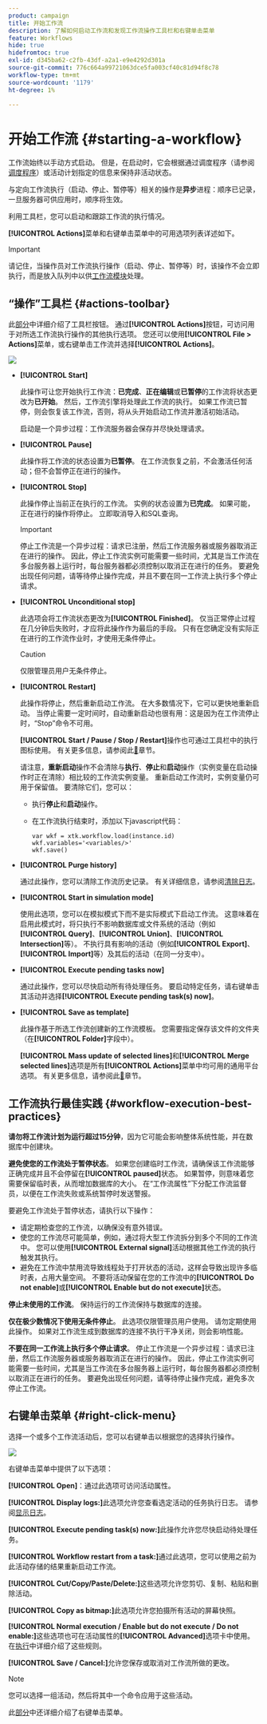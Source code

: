 ```yaml
---
product: campaign
title: 开始工作流
description: 了解如何启动工作流和发现工作流操作工具栏和右键单击菜单
feature: Workflows
hide: true
hidefromtoc: true
exl-id: d345ba62-c2fb-43df-a2a1-e9e4292d301a
source-git-commit: 776c664a99721063dce5fa003cf40c81d94f8c78
workflow-type: tm+mt
source-wordcount: '1179'
ht-degree: 1%

---
```


# 开始工作流 {#starting-a-workflow}



工作流始终以手动方式启动。 但是，在启动时，它会根据通过调度程序（请参阅[调度程序](scheduler.md)）或活动计划指定的信息来保持非活动状态。

与定向工作流执行（启动、停止、暂停等）相关的操作是&#x200B;**异步**&#x200B;进程：顺序已记录，一旦服务器可供应用时，顺序将生效。

利用工具栏，您可以启动和跟踪工作流的执行情况。

**[!UICONTROL Actions]**&#x200B;菜单和右键单击菜单中的可用选项列表详述如下。

>[!IMPORTANT]
>
>请记住，当操作员对工作流执行操作（启动、停止、暂停等）时，该操作不会立即执行，而是放入队列中以供[工作流模块](architecture.md)处理。

## “操作”工具栏 {#actions-toolbar}

此[部分](../../campaign/using/marketing-campaign-deliveries.md#building-the-main-target-in-a-workflow)中详细介绍了工具栏按钮。 通过&#x200B;**[!UICONTROL Actions]**&#x200B;按钮，可访问用于对所选工作流执行操作的其他执行选项。 您还可以使用&#x200B;**[!UICONTROL File > Actions]**&#x200B;菜单，或右键单击工作流并选择&#x200B;**[!UICONTROL Actions]**。

![](assets/purge_historique.png)

* **[!UICONTROL Start]**

  此操作可让您开始执行工作流：**已完成**、**正在编辑**&#x200B;或&#x200B;**已暂停**&#x200B;的工作流将状态更改为&#x200B;**已开始**。 然后，工作流引擎将处理此工作流的执行。 如果工作流已暂停，则会恢复该工作流，否则，将从头开始启动工作流并激活初始活动。

  启动是一个异步过程：工作流服务器会保存并尽快处理请求。

* **[!UICONTROL Pause]**

  此操作将工作流的状态设置为&#x200B;**已暂停**。 在工作流恢复之前，不会激活任何活动；但不会暂停正在进行的操作。

* **[!UICONTROL Stop]**

  此操作停止当前正在执行的工作流。 实例的状态设置为&#x200B;**已完成**。 如果可能，正在进行的操作将停止。 立即取消导入和SQL查询。

  >[!IMPORTANT]
  >
  >停止工作流是一个异步过程：请求已注册，然后工作流服务器或服务器取消正在进行的操作。 因此，停止工作流实例可能需要一些时间，尤其是当工作流在多台服务器上运行时，每台服务器都必须控制以取消正在进行的任务。 要避免出现任何问题，请等待停止操作完成，并且不要在同一工作流上执行多个停止请求。

* **[!UICONTROL Unconditional stop]**

  此选项会将工作流状态更改为&#x200B;**[!UICONTROL Finished]**。 仅当正常停止过程在几分钟后失败时，才应将此操作作为最后的手段。 只有在您确定没有实际正在进行的工作流作业时，才使用无条件停止。

  >[!CAUTION]
  >
  >仅限管理员用户无条件停止。

* **[!UICONTROL Restart]**

  此操作将停止，然后重新启动工作流。 在大多数情况下，它可以更快地重新启动。 当停止需要一定时间时，自动重新启动也很有用：这是因为在工作流停止时，“Stop”命令不可用。

  **[!UICONTROL Start / Pause / Stop / Restart]**&#x200B;操作也可通过工具栏中的执行图标使用。 有关更多信息，请参阅此[&#128279;](../../campaign/using/marketing-campaign-deliveries.md#creating-a-targeting-workflow)章节。

  请注意，**重新启动**&#x200B;操作不会清除与&#x200B;**执行**、**停止**&#x200B;和&#x200B;**启动**&#x200B;操作（实例变量在启动操作时正在清除）相比较的工作流实例变量。 重新启动工作流时，实例变量仍可用于保留值。 要清除它们，您可以：
   * 执行&#x200B;**停止**&#x200B;和&#x200B;**启动**&#x200B;操作。
   * 在工作流执行结束时，添加以下javascript代码：

     ```
     var wkf = xtk.workflow.load(instance.id)
     wkf.variables='<variables/>'
     wkf.save()
     ```

* **[!UICONTROL Purge history]**

  通过此操作，您可以清除工作流历史记录。 有关详细信息，请参阅[清除日志](monitoring-workflow-execution.md#purging-the-logs)。

* **[!UICONTROL Start in simulation mode]**

  使用此选项，您可以在模拟模式下而不是实际模式下启动工作流。 这意味着在启用此模式时，将只执行不影响数据库或文件系统的活动（例如&#x200B;**[!UICONTROL Query]**、**[!UICONTROL Union]**、**[!UICONTROL Intersection]**&#x200B;等）。 不执行具有影响的活动（例如&#x200B;**[!UICONTROL Export]**、**[!UICONTROL Import]**&#x200B;等）及其后的活动（在同一分支中）。

* **[!UICONTROL Execute pending tasks now]**

  通过此操作，您可以尽快启动所有待处理任务。 要启动特定任务，请右键单击其活动并选择&#x200B;**[!UICONTROL Execute pending task(s) now]**。

* **[!UICONTROL Save as template]**

  此操作基于所选工作流创建新的工作流模板。 您需要指定保存该文件的文件夹（在&#x200B;**[!UICONTROL Folder]**&#x200B;字段中）。

  **[!UICONTROL Mass update of selected lines]**&#x200B;和&#x200B;**[!UICONTROL Merge selected lines]**&#x200B;选项是所有&#x200B;**[!UICONTROL Actions]**&#x200B;菜单中均可用的通用平台选项。 有关更多信息，请参阅此[&#128279;](../../platform/using/updating-data.md)章节。


## 工作流执行最佳实践 {#workflow-execution-best-practices}

**请勿将工作流计划为运行超过15分钟**，因为它可能会影响整体系统性能，并在数据库中创建块。

**避免使您的工作流处于暂停状态**。 如果您创建临时工作流，请确保该工作流能够正确完成并且不会停留在&#x200B;**[!UICONTROL paused]**&#x200B;状态。 如果暂停，则意味着您需要保留临时表，从而增加数据库的大小。 在“工作流属性”下分配工作流监督员，以便在工作流失败或系统暂停时发送警报。

要避免工作流处于暂停状态，请执行以下操作：

* 请定期检查您的工作流，以确保没有意外错误。
* 使您的工作流尽可能简单，例如，通过将大型工作流拆分到多个不同的工作流中。 您可以使用&#x200B;**[!UICONTROL External signal]**&#x200B;活动根据其他工作流的执行触发其执行。
* 避免在工作流中禁用流导致线程处于打开状态的活动，这样会导致出现许多临时表，占用大量空间。 不要将活动保留在您的工作流中的&#x200B;**[!UICONTROL Do not enable]**&#x200B;或&#x200B;**[!UICONTROL Enable but do not execute]**&#x200B;状态。

**停止未使用的工作流**。 保持运行的工作流保持与数据库的连接。

**仅在极少数情况下使用无条件停止**。 此选项仅限管理员用户使用。 请勿定期使用此操作。 如果对工作流生成到数据库的连接不执行干净关闭，则会影响性能。

**不要在同一工作流上执行多个停止请求**。 停止工作流是一个异步过程：请求已注册，然后工作流服务器或服务器取消正在进行的操作。 因此，停止工作流实例可能需要一些时间，尤其是当工作流在多台服务器上运行时，每台服务器都必须控制以取消正在进行的任务。 要避免出现任何问题，请等待停止操作完成，避免多次停止工作流。

## 右键单击菜单 {#right-click-menu}

选择一个或多个工作流活动后，您可以右键单击以根据您的选择执行操作。

![](assets/contextual_menu.png)

右键单击菜单中提供了以下选项：

**[!UICONTROL Open]**：通过此选项可访问活动属性。

**[!UICONTROL Display logs:]**&#x200B;此选项允许您查看选定活动的任务执行日志。 请参阅[显示日志](monitoring-workflow-execution.md#displaying-logs)。

**[!UICONTROL Execute pending task(s) now:]**&#x200B;此操作允许您尽快启动待处理任务。

**[!UICONTROL Workflow restart from a task:]**&#x200B;通过此选项，您可以使用之前为此活动存储的结果重新启动工作流。

**[!UICONTROL Cut/Copy/Paste/Delete:]**&#x200B;这些选项允许您剪切、复制、粘贴和删除活动。

**[!UICONTROL Copy as bitmap:]**&#x200B;此选项允许您拍摄所有活动的屏幕快照。

**[!UICONTROL Normal execution / Enable but do not execute / Do not enable:]**&#x200B;这些选项也可在活动属性的&#x200B;**[!UICONTROL Advanced]**&#x200B;选项卡中使用。 在[执行](advanced-parameters.md#execution)中详细介绍了这些规则。

**[!UICONTROL Save / Cancel:]**&#x200B;允许您保存或取消对工作流所做的更改。

>[!NOTE]
>
>您可以选择一组活动，然后将其中一个命令应用于这些活动。

此[部分](../../campaign/using/marketing-campaign-deliveries.md#executing-a-workflow)中还详细介绍了右键单击菜单。
